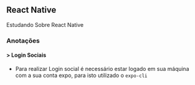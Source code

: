## React Native

Estudando Sobre React Native

### Anotações

#### > Login Sociais

- Para realizar Login social é necessário estar logado em sua máquina com a sua conta expo, para isto utilizado o `expo-cli`
